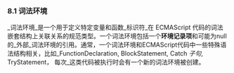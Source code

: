 ### 8.1 词法环境

_词法环境_是一个用于定义特定变量和函数_标识符_在 ECMAScript 代码的词法嵌套结构上关联关系的规范类型。一个词法环境包括一个**环境记录项**和可能为null的_外部_词法环境的引用。通常，一个词法环境和ECMAScript代码中一些特殊语法结构相关，比如_FunctionDeclaration, BlockStatement, Catch _子句_, TryStatement， 每次_这类代码被执行时会有一个新的词法环境被创建。

